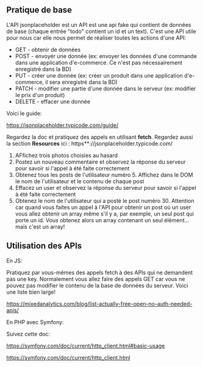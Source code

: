 ## Pratique de base

L'API jsonplaceholder est un API est une api fake qui contient de données de base (chaque entrée "todo" contient un id et un text).
C'est une API utile pour nous car elle nous permet de réaliser toutes les actions d'une API:

- GET - obtenir de données
- POST - envoyér une donnée (ex: envoyer les données d'une commande dans une application d'e-commerce. Ce n'est pas nécessairement enregistré dans la BD)
- PUT - créer une donnée (ex: créer un produit dans une application d'e-commerce, il sera enregistré dans la BD)
- PATCH - modifier une partie d'une donnée dans le serveur (ex: modifier le prix d'un produit)
- DELETE - effacer une donnée

Voici le guide:

https://jsonplaceholder.typicode.com/guide/

Regardez la doc et pratiquez des appels en utilisant **fetch**.
Regardez aussi la section **Resources** ici : https\*\*://jsonplaceholder.typicode.com/

1. AFfichez trois photos choisies au hasard
2. Postez un nouveau commentaire et observez la réponse du serveur pour savoir si l'appel à été faite correctement
3. Obtenez tous les posts de l'utilisateur numéro 5. Affichez dans le DOM le nom de l'utilisateur et le contenu de chaque post
4. Effacez un user et observez la réponse du serveur pour savoir si l'appel à été faite correctement
5. Obtenez le nom de l'utilisateur qui a posté le post numéro 30. Attention car quand vous faites un appel à l'API pour obtenir un post où un user vous allez obtenir un array même s'il y a, par exemple, un seul post qui porte un id. Vous obtenez alors un array contenant un seul élément... mais c'est un array!

## Utilisation des APIs

En JS:

Pratiquez par vous-mêmes des appels fetch à des APIs qui ne demandent pas une key. Normalement vous allez faire des appels GET car vous ne pouvez pas modifier le contenu de la base de données du serveur. Voici une liste bien large!

https://mixedanalytics.com/blog/list-actually-free-open-no-auth-needed-apis/

En PHP avec Symfony:

Suivez cette doc:

https://symfony.com/doc/current/http_client.html#basic-usage

https://symfony.com/doc/current/http_client.html
